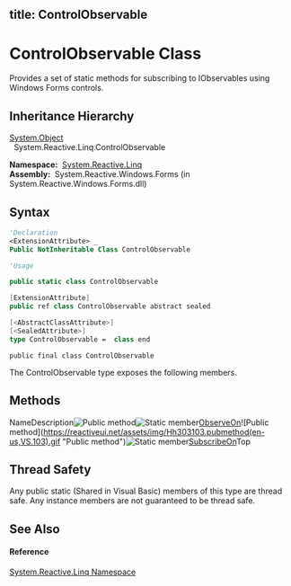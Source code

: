 title: ControlObservable
---
# ControlObservable Class

Provides a set of static methods for subscribing to IObservables using Windows Forms controls.

## Inheritance Hierarchy

[System.Object](https://msdn.microsoft.com/en-us/library/e5kfa45b)  
  System.Reactive.Linq.ControlObservable

**Namespace:**  [System.Reactive.Linq](System.Reactive.Linq/System.Reactive.Linq)  
**Assembly:**  System.Reactive.Windows.Forms (in System.Reactive.Windows.Forms.dll)

## Syntax

```vb
'Declaration
<ExtensionAttribute> _
Public NotInheritable Class ControlObservable
```

```vb
'Usage
```

```csharp
public static class ControlObservable
```

```c++
[ExtensionAttribute]
public ref class ControlObservable abstract sealed
```

```fsharp
[<AbstractClassAttribute>]
[<SealedAttribute>]
type ControlObservable =  class end
```

```jscript
public final class ControlObservable
```

The ControlObservable type exposes the following members.

## Methods

NameDescription![Public method](https://reactiveui.net/assets/img/Hh303103.pubmethod(en-us,VS.103).gif "Public method")![Static member](https://reactiveui.net/assets/img/Hh244319.static(en-us,VS.103).gif "Static member")[ObserveOn<TSource>](https://msdn.microsoft.com/en-us/library/m:system.reactive.linq.controlobservable.observeon%60%601(system.iobservable%7b%60%600%7d%2csystem.windows.forms.control)(v=VS.103))![Public method](https://reactiveui.net/assets/img/Hh303103.pubmethod(en-us,VS.103).gif "Public method")![Static member](https://reactiveui.net/assets/img/Hh244319.static(en-us,VS.103).gif "Static member")[SubscribeOn<TSource>](https://msdn.microsoft.com/en-us/library/m:system.reactive.linq.controlobservable.subscribeon%60%601(system.iobservable%7b%60%600%7d%2csystem.windows.forms.control)(v=VS.103))Top

## Thread Safety

Any public static (Shared in Visual Basic) members of this type are thread safe. Any instance members are not guaranteed to be thread safe.

## See Also

#### Reference

[System.Reactive.Linq Namespace](System.Reactive.Linq/System.Reactive.Linq)
